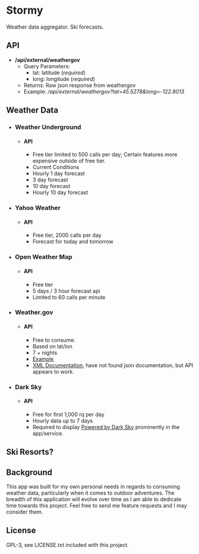 # Stormy

Weather data aggregator.
Ski forecasts.

## API

- **/api/external/weathergov**
  - Query Parameters:
    - lat: latitude (*required*)
    - long: longitude (*required*)
  - Returns: Raw json response from weathergov
  - Example: */api/external/weathergov?lat=45.5278&long=-122.8013*

## Weather Data

- ### Weather Underground
  - #### API
    - Free tier limited to 500 calls per day; Certain features more expensive outside of free tier.
    - Current Conditions
    - Hourly 1 day forecast
    - 3 day forecast
    - 10 day forecast
    - Hourly 10 day forecast

- ### Yahoo Weather
  - #### API
    - Free tier, 2000 calls per day
    - Forecast for today and tomorrow

- ### Open Weather Map

  - #### API
    - Free tier
    - 5 days / 3 hour forecast api
    - Limited to 60 calls per minute

- ### Weather.gov

  - #### API
    - Free to consume.
    - Based on lat/lon
    - 7 + nights
    - [Example](http://forecast.weather.gov/MapClick.php?lat=45.5278&lon=-122.8013&unit=0&lg=english&FcstType=json)
    - [XML Documentation](http://graphical.weather.gov/xml/), have not found json documentation, but API appears to work.

- ### Dark Sky

  - #### API
    - Free for first 1,000 rq per day
    - Hourly data up to 7 days
    - Required to display [Powered by Dark Sky](https://darksky.net/poweredby/) prominently in the app/service.


## Ski Resorts?

## Background

This app was built for my own personal needs in regards to consuming weather data, particularly when it comes to outdoor adventures. The breadth of this application will evolve over time as I am able to dedicate time towards this project. Feel free to send me feature requests and I may consider them.

## License

GPL-3, see LICENSE.txt included with this project.
